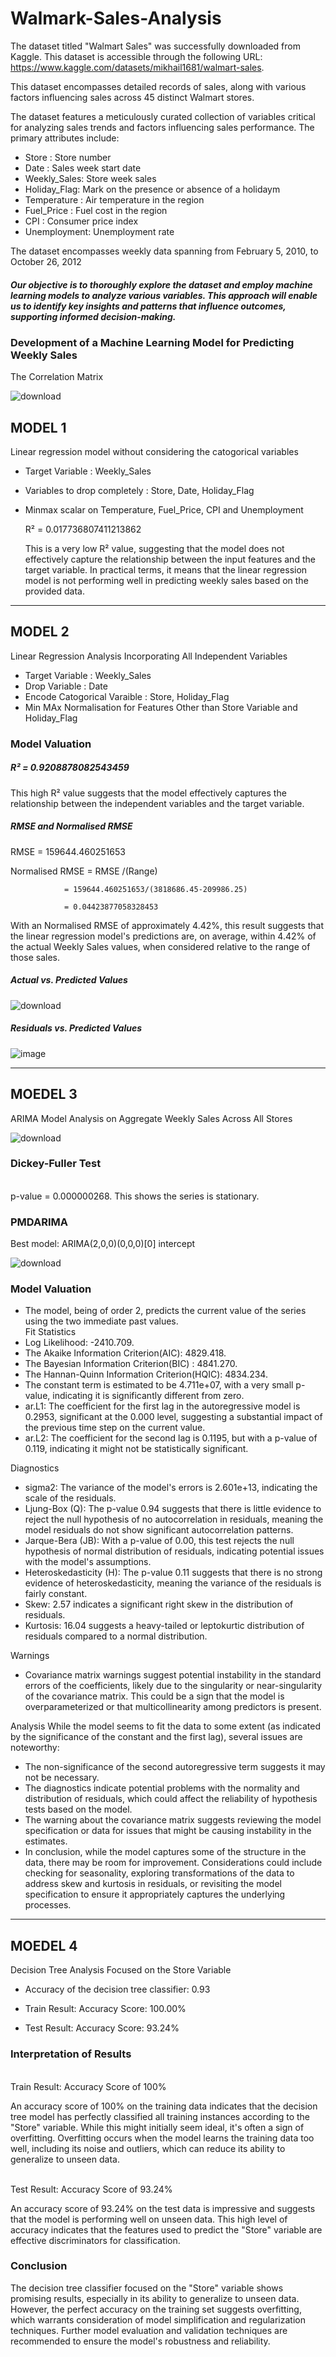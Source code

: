 # Walmark-Sales-Analysis


The dataset titled "Walmart Sales" was successfully downloaded from Kaggle. This dataset is accessible through the following URL: https://www.kaggle.com/datasets/mikhail1681/walmart-sales.

This dataset encompasses detailed records of sales, along with various factors influencing sales across 45 distinct Walmart stores. 

The dataset features a meticulously curated collection of variables critical for analyzing sales trends and factors influencing sales performance. The primary attributes include:

- Store       : Store number 
- Date        : Sales week start date 
- Weekly_Sales: Store week sales 
- Holiday_Flag: Mark on the presence or absence of a holidaym 
- Temperature : Air temperature in the region 
- Fuel_Price  : Fuel cost in the region 
- CPI         : Consumer price index 
- Unemployment: Unemployment rate

The dataset encompasses weekly data spanning from February 5, 2010, to October 26, 2012

##### Our objective is to thoroughly explore the dataset and employ machine learning models to analyze various variables. This approach will enable us to identify key insights and patterns that influence outcomes, supporting informed decision-making.

### Development of a Machine Learning Model for Predicting Weekly Sales

The Correlation Matrix

![download](https://github.com/sidiquegithub/Walmark-Sales-Analysis/assets/110783832/c3f6a5f0-e1d6-4abf-b454-00ec8167cf21)

## MODEL 1


Linear regression model without considering the catogorical variables

- Target Variable : Weekly_Sales
- Variables to drop completely : Store, Date, Holiday_Flag
- Minmax scalar on Temperature, Fuel_Price, CPI and Unemployment

   R² = 0.017736807411213862

   This is a very low R² value, suggesting that the model does not effectively capture the relationship between the input features and the target variable. In practical terms, it means that the linear regression 
   model is not performing well in predicting weekly sales based on the provided data.

--------------------------------------
## MODEL 2

Linear Regression Analysis Incorporating All Independent Variables

- Target Variable : Weekly_Sales
- Drop Variable   : Date
- Encode Catogorical Varaible : Store, Holiday_Flag
- Min MAx Normalisation for Features Other than Store Variable and Holiday_Flag


### Model Valuation

##### R² = 0.9208878082543459

This high R² value suggests that the model effectively captures the relationship between the independent variables and the target variable.





##### RMSE and Normalised RMSE

RMSE = 159644.460251653

Normalised RMSE = RMSE /(Range) 

                = 159644.460251653/(3818686.45-209986.25) 
                
                = 0.04423877058328453

   With an Normalised RMSE of approximately 4.42%, this result suggests that the linear regression model's predictions are, on average, within 4.42% of the actual Weekly Sales values, when considered relative to 
   the range of those sales.
         

##### Actual vs. Predicted Values 

![download](https://github.com/sidiquegithub/Walmark-Sales-Analysis/assets/110783832/9df04398-b881-4e44-899b-a4e007a5b3d9) 

##### Residuals vs. Predicted Values

![image](https://github.com/sidiquegithub/Walmark-Sales-Analysis/assets/110783832/a545f43d-9d10-448c-ba34-7bfe4fd78cd0) 

----------------------------------------
## MOEDEL 3 

ARIMA Model Analysis on Aggregate Weekly Sales Across All Stores

![download](https://github.com/sidiquegithub/Walmark-Sales-Analysis/assets/110783832/eafcf82b-90b9-415f-8a75-62d804bbd54a)

### Dickey-Fuller Test
<br> p-value = 0.000000268.
This shows the series is stationary.

### PMDARIMA
Best model:  ARIMA(2,0,0)(0,0,0)[0] intercept

![download](https://github.com/sidiquegithub/Walmark-Sales-Analysis/assets/110783832/e4275d30-d87c-4b3a-a07a-5082a80a7cc5)


### Model Valuation
- The model, being of order 2, predicts the current value of the series using the two immediate past values.
<br>Fit Statistics
- Log Likelihood: -2410.709.
- The Akaike Information Criterion(AIC): 4829.418.
- The Bayesian Information Criterion(BIC) : 4841.270.  
- The Hannan-Quinn Information Criterion(HQIC): 4834.234.
- The constant term is estimated to be 4.711e+07, with a very small p-value, indicating it is significantly different from zero.
- ar.L1: The coefficient for the first lag in the autoregressive model is 0.2953, significant at the 0.000 level, suggesting a substantial impact of the previous time step on the current value.
- ar.L2: The coefficient for the second lag is 0.1195, but with a p-value of 0.119, indicating it might not be statistically significant.

Diagnostics
- sigma2: The variance of the model's errors is 2.601e+13, indicating the scale of the residuals.
- Ljung-Box (Q): The p-value 0.94 suggests that there is little evidence to reject the null hypothesis of no autocorrelation in residuals, meaning the model residuals do not show significant autocorrelation patterns.
- Jarque-Bera (JB): With a p-value of 0.00, this test rejects the null hypothesis of normal distribution of residuals, indicating potential issues with the model's assumptions.
- Heteroskedasticity (H): The p-value 0.11 suggests that there is no strong evidence of heteroskedasticity, meaning the variance of the residuals is fairly constant.
- Skew: 2.57 indicates a significant right skew in the distribution of residuals.
- Kurtosis: 16.04 suggests a heavy-tailed or leptokurtic distribution of residuals compared to a normal distribution.

Warnings
- Covariance matrix warnings suggest potential instability in the standard errors of the coefficients, likely due to the singularity or near-singularity of the covariance matrix. This could be a sign that the model is overparameterized or that multicollinearity among predictors is present.

Analysis
While the model seems to fit the data to some extent (as indicated by the significance of the constant and the first lag), several issues are noteworthy:

- The non-significance of the second autoregressive term suggests it may not be necessary.
- The diagnostics indicate potential problems with the normality and distribution of residuals, which could affect the reliability of hypothesis tests based on the model.
- The warning about the covariance matrix suggests reviewing the model specification or data for issues that might be causing instability in the estimates.
- In conclusion, while the model captures some of the structure in the data, there may be room for improvement. Considerations could include checking for seasonality, exploring transformations of the data to address skew and kurtosis in residuals, or revisiting the model specification to ensure it appropriately captures the underlying processes.

----------------------------------
## MOEDEL 4

Decision Tree Analysis Focused on the Store Variable

- Accuracy of the decision tree classifier: 0.93
- Train Result:
  Accuracy Score: 100.00%

- Test Result:
  Accuracy Score: 93.24%

  
### Interpretation of Results

<br>Train Result: Accuracy Score of 100%

An accuracy score of 100% on the training data indicates that the decision tree model has perfectly classified all training instances according to the "Store" variable. While this might initially seem ideal, it's often a sign of overfitting. Overfitting occurs when the model learns the training data too well, including its noise and outliers, which can reduce its ability to generalize to unseen data.

<br>Test Result: Accuracy Score of 93.24%

An accuracy score of 93.24% on the test data is impressive and suggests that the model is performing well on unseen data. This high level of accuracy indicates that the features used to predict the "Store" variable are effective discriminators for classification.

### Conclusion
The decision tree classifier focused on the "Store" variable shows promising results, especially in its ability to generalize to unseen data. However, the perfect accuracy on the training set suggests overfitting, which warrants consideration of model simplification and regularization techniques. Further model evaluation and validation techniques are recommended to ensure the model's robustness and reliability.


